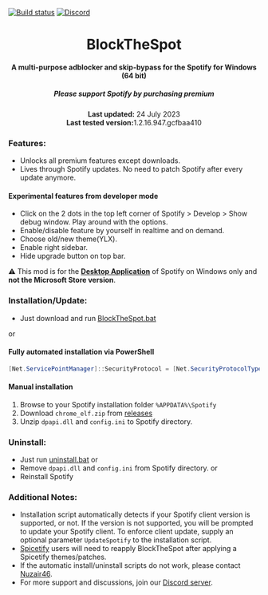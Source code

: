 [![Build status](https://ci.appveyor.com/api/projects/status/31l6ynm0a1fhr2vs/branch/master?svg=true)](https://ci.appveyor.com/project/mrpond/blockthespot/branch/master)  [![Discord](https://discord.com/api/guilds/807273906872123412/widget.png)](https://discord.gg/eYudMwgYtY)

<center>
    <h1 align="center">BlockTheSpot</h1>
    <h4 align="center">A multi-purpose adblocker and skip-bypass for the <strong>Spotify for Windows (64 bit)</strong> </h4>
    <h5 align="center">Please support Spotify by purchasing premium</h5>
    <p align="center">
        <strong>Last updated:</strong> 24 July 2023<br>
        <strong>Last tested version:</strong>1.2.16.947.gcfbaa410  
    </p> 
</center>

### Features:
* Unlocks all premium features except downloads.
* Lives through Spotify updates. No need to patch Spotify after every update anymore.

#### Experimental features from developer mode
- Click on the 2 dots in the top left corner of Spotify > Develop > Show debug window. Play around with the options.
- Enable/disable feature by yourself in realtime and on demand.
- Choose old/new theme(YLX).
- Enable right sidebar.
- Hide upgrade button on top bar.

:warning: This mod is for the [**Desktop Application**](https://www.spotify.com/download/windows/) of Spotify on Windows only and **not the Microsoft Store version**.

### Installation/Update:
* Just download and run [BlockTheSpot.bat](https://raw.githack.com/mrpond/BlockTheSpot/master/BlockTheSpot.bat)  

or

#### Fully automated installation via PowerShell

```powershell
[Net.ServicePointManager]::SecurityProtocol = [Net.SecurityProtocolType]::Tls12; Invoke-Expression "& { $(Invoke-WebRequest -UseBasicParsing 'https://raw.githubusercontent.com/mrpond/BlockTheSpot/master/install.ps1') } -UninstallSpotifyStoreEdition -UpdateSpotify"
```

#### Manual installation

1. Browse to your Spotify installation folder `%APPDATA%\Spotify`
2. Download `chrome_elf.zip` from [releases](https://github.com/mrpond/BlockTheSpot/releases)
3. Unzip `dpapi.dll` and `config.ini` to Spotify directory. 

### Uninstall:
* Just run [uninstall.bat](https://raw.githack.com/mrpond/BlockTheSpot/master/uninstall.bat)
or
* Remove `dpapi.dll` and `config.ini` from Spotify directory.
or
* Reinstall Spotify

### Additional Notes:

* Installation script automatically detects if your Spotify client version is supported, or not. If the version is not supported, you will be prompted to update your Spotify client. To enforce client update, supply an optional parameter `UpdateSpotify` to the installation script. 
* [Spicetify](https://github.com/khanhas/spicetify-cli) users will need to reapply BlockTheSpot after applying a Spicetify themes/patches.
* If the automatic install/uninstall scripts do not work, please contact [Nuzair46](https://github.com/Nuzair46).
* For more support and discussions, join our [Discord server](https://discord.gg/eYudMwgYtY).





